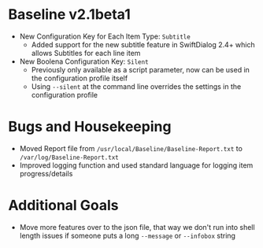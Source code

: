 # Baseline v2.1beta1
- New Configuration Key for Each Item Type: `Subtitle`
    - Added support for the new subtitle feature in SwiftDialog 2.4+ which allows Subtitles for each line item
- New Boolena Configuration Key: `Silent`
    - Previously only available as a script parameter, now can be used in the configuration profile itself
    - Using `--silent` at the command line overrides the settings in the configuration profile


# Bugs and Housekeeping
- Moved Report file from `/usr/local/Baseline/Baseline-Report.txt` to `/var/log/Baseline-Report.txt`
- Improved logging function and used standard language for logging item progress/details

# Additional Goals
- Move more features over to the json file, that way we don't run into shell length issues if someone puts a long `--message` or `--infobox` string
